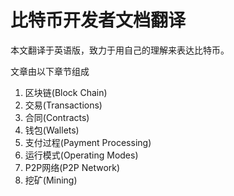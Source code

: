 # 比特币开发者文档翻译
本文翻译于英语版，致力于用自己的理解来表达比特币。

文章由以下章节组成
  1. 区块链(Block Chain)
  2. 交易(Transactions)
  3. 合同(Contracts)
  4. 钱包(Wallets)
  5. 支付过程(Payment Processing)
  6. 运行模式(Operating Modes)
  7. P2P网络(P2P Network)
  8. 挖矿(Mining)
